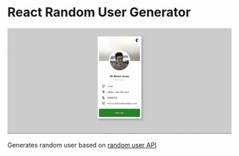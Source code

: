 # React Random User Generator

![demo](screenshots/randomuser.gif)

Generates random user based on [random user API](https://randomuser.me)

